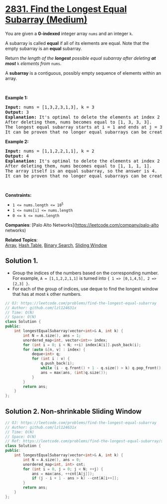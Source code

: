 # [2831. Find the Longest Equal Subarray (Medium)](https://leetcode.com/problems/find-the-longest-equal-subarray)

<p>You are given a <strong>0-indexed</strong> integer array <code>nums</code> and an integer <code>k</code>.</p>
<p>A subarray is called <strong>equal</strong> if all of its elements are equal. Note that the empty subarray is an <strong>equal</strong> subarray.</p>
<p>Return <em>the length of the <strong>longest</strong> possible equal subarray after deleting <strong>at most</strong> </em><code>k</code><em> elements from </em><code>nums</code>.</p>
<p>A <b>subarray</b> is a contiguous, possibly empty sequence of elements within an array.</p>
<p>&nbsp;</p>
<p><strong class="example">Example 1:</strong></p>
<pre><strong>Input:</strong> nums = [1,3,2,3,1,3], k = 3
<strong>Output:</strong> 3
<strong>Explanation:</strong> It's optimal to delete the elements at index 2 and index 4.
After deleting them, nums becomes equal to [1, 3, 3, 3].
The longest equal subarray starts at i = 1 and ends at j = 3 with length equal to 3.
It can be proven that no longer equal subarrays can be created.
</pre>
<p><strong class="example">Example 2:</strong></p>
<pre><strong>Input:</strong> nums = [1,1,2,2,1,1], k = 2
<strong>Output:</strong> 4
<strong>Explanation:</strong> It's optimal to delete the elements at index 2 and index 3.
After deleting them, nums becomes equal to [1, 1, 1, 1].
The array itself is an equal subarray, so the answer is 4.
It can be proven that no longer equal subarrays can be created.
</pre>
<p>&nbsp;</p>
<p><strong>Constraints:</strong></p>
<ul>
	<li><code>1 &lt;= nums.length &lt;= 10<sup>5</sup></code></li>
	<li><code>1 &lt;= nums[i] &lt;= nums.length</code></li>
	<li><code>0 &lt;= k &lt;= nums.length</code></li>
</ul>

**Companies**:
[Palo Alto Networks](https://leetcode.com/company/palo-alto networks)

**Related Topics**:  
[Array](https://leetcode.com/tag/array/), [Hash Table](https://leetcode.com/tag/hash-table/), [Binary Search](https://leetcode.com/tag/binary-search/), [Sliding Window](https://leetcode.com/tag/sliding-window/)

## Solution 1.

* Group the indices of the numbers based on the corresponding number. For example, `A = [1,1,2,2,1,1]` is turned into `{ 1 => [0,1,4,5], 2 => [2,3] }`.
* For each of the group of indices, use deque to find the longest window that has at most `k` other numbers.

```cpp
// OJ: https://leetcode.com/problems/find-the-longest-equal-subarray
// Author: github.com/lzl124631x
// Time: O(N)
// Space: O(N)
class Solution {
public:
    int longestEqualSubarray(vector<int>& A, int k) {
        int N = A.size(), ans = 1;
        unordered_map<int, vector<int>> index;
        for (int i = 0; i < N; ++i) index[A[i]].push_back(i);
        for (auto &[n, v] : index) {
            deque<int> q;
            for (int i : v) {
                q.push_back(i);
                while (i - q.front() + 1 - q.size() > k) q.pop_front();
                ans = max(ans, (int)q.size());
            }
        }
        return ans;
    }
};
```

## Solution 2. Non-shrinkable Sliding Window

```cpp
// OJ: https://leetcode.com/problems/find-the-longest-equal-subarray
// Author: github.com/lzl124631x
// Time: O(N)
// Space: O(N)
// Ref: https://leetcode.com/problems/find-the-longest-equal-subarray/solutions/3934172
class Solution {
public:
    int longestEqualSubarray(vector<int>& A, int k) {
        int N = A.size(), ans = 0;
        unordered_map<int, int> cnt;
        for (int i = 0, j = 0; j < N; ++j) {
            ans = max(ans, ++cnt[A[j]]);
            if (j - i + 1 - ans > k) --cnt[A[i++]];
        }
        return ans;
    }
};
```